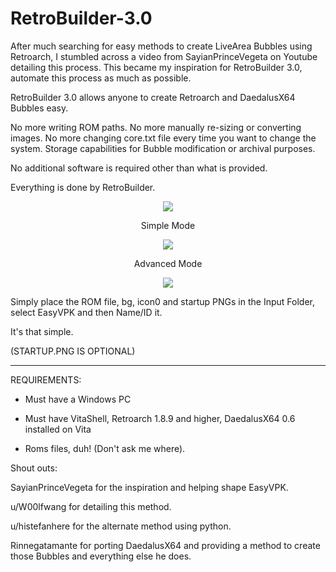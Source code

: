 # RetroBuilder-3.0

After much searching for easy methods to create LiveArea Bubbles using Retroarch, I stumbled across a video from SayianPrinceVegeta on Youtube detailing this process. This became my inspiration for RetroBuilder 3.0, automate this process as much as possible.

RetroBuilder 3.0 allows anyone to create Retroarch and DaedalusX64 Bubbles easy.

No more writing ROM paths. No more manually re-sizing or converting images. No more changing core.txt file every time you want to change the system. Storage capabilities for Bubble modification or archival purposes.

No additional software is required other than what is provided.

Everything is done by RetroBuilder.


 
<p align="center"> 
  <img src="https://preview.redd.it/xx8ndrnpgcs61.png?width=258&format=png&auto=webp&s=2d1b515202a4bc8146ffc71720d5bc9d6609dc74">

<p align="center"> Simple Mode

<p align="center"> 
  <img src="https://preview.redd.it/kzwto1orgcs61.png?width=546&format=png&auto=webp&s=b24bfe7b77dffab059a38624e3596c10f33b3ae7">

<p align="center"> Advanced Mode
  

<p align="center"> 
  <img src="https://preview.redd.it/3urllkqzgcs61.png?width=153&format=png&auto=webp&s=b171b683812cdb286fba8a95dfc8dbe30c11b1ed">



Simply place the ROM file, bg, icon0 and startup PNGs in the Input Folder, select EasyVPK and then Name/ID it.

It's that simple.

(STARTUP.PNG IS OPTIONAL)

---


REQUIREMENTS:

* Must have a Windows PC

* Must have VitaShell, Retroarch 1.8.9 and higher, DaedalusX64 0.6 installed on Vita

* Roms files, duh! (Don't ask me where).



Shout outs:

SayianPrinceVegeta for the inspiration and helping shape EasyVPK.

u/W00lfwang for detailing this method.

u/histefanhere for the alternate method using python.

Rinnegatamante for porting DaedalusX64 and providing a method to create those Bubbles and everything else he does.
